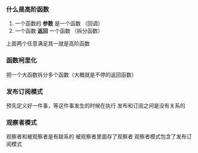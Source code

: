 ### 什么是高阶函数

1. 一个函数的 **参数** 是一个函数 （回调）
2. 一个函数 **返回** 一个函数 （拆分函数）

上面两个任意满足其一就是高阶函数

### 函数柯里化

把一个大函数拆分多个函数（大概就是不停的返回函数）

### 发布订阅模式

预先定义好一件事，等这件事发生的时候在执行
发布和订阅之间是没有关系的

### 观察者模式

观察者和被观察者是有联系的
被观察者里面存了观察者
观察者模式包含了发布订阅模式
